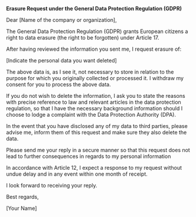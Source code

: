 **Erasure Request under the General Data Protection Regulation (GDPR)**

Dear [Name of the company or organization],

The General Data Protection Regulation (GDPR) grants European citizens a right to data erasure (the right to be forgotten) under Article 17.

After having reviewed the information you sent me, I request erasure of:

[Indicate the personal data you want deleted]

The above data is, as I see it, not necessary to store in relation to the purpose for which you originally collected or processed it. I withdraw my consent for you to process the above data.

If you do not wish to delete the information, I ask you to state the reasons with precise reference to law and relevant articles in the data protection regulation, so that I have the necessary background information should I choose to lodge a complaint with the Data Protection Authority (DPA).

In the event that you have disclosed any of my data to third parties, please advise me, inform them of this request and make sure they also delete the data.

Please send me your reply in a secure manner so that this request does not lead to further consequences in regards to my personal information

In accordance with Article 12, I expect a response to my request without undue delay and in any event within one month of receipt.

I look forward to receiving your reply.

Best regards,

[Your Name]
